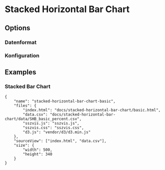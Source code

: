 # Stacked Horizontal Bar Chart

## Options

### Datenformat

### Konfiguration

## Examples

### Stacked Bar Chart

```project
{
    "name": "stacked-horizontal-bar-chart-basic",
    "files": {
        "index.html": "docs/stacked-horizontal-bar-chart/basic.html",
        "data.csv": "docs/stacked-horizontal-bar-chart/data/SHB_basic_percent.csv",
        "sszvis.js": "sszvis.js",
        "sszvis.css": "sszvis.css",
        "d3.js": "vendor/d3/d3.min.js"
    },
    "sourceView": ["index.html", "data.csv"],
    "size": {
        "width": 500,
        "height": 340
    }
}
```
